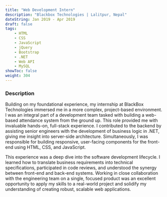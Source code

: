 ```yaml
---
title: "Web Development Intern"
description: "Blackbox Technologies | Lalitpur, Nepal"
dateString: Jan 2019 - Apr 2019
draft: false
tags:
    - HTML
    - CSS
    - JavaScript
    - jQuery
    - Bootstrap
    - .NET
    - Web API
    - MySQL
showToc: false
weight: 304
--- 
```


### Description

Building on my foundational experience, my internship at BlackBox Technologies immersed me in a more complex, project-based environment. I was an integral part of a development team tasked with building a web-based attendance system from the ground up. This role provided me with invaluable hands-on, full-stack experience. I contributed to the backend by assisting senior engineers with the development of business logic in .NET, giving me insight into server-side architecture. Simultaneously, I was responsible for building responsive, user-facing components for the front-end using HTML, CSS, and JavaScript.

This experience was a deep dive into the software development lifecycle. I learned how to translate business requirements into technical specifications, participated in code reviews, and understood the synergy between front-end and back-end systems. Working in close collaboration with the engineering team on a single, focused product was an excellent opportunity to apply my skills to a real-world project and solidify my understanding of creating robust, scalable web applications.


